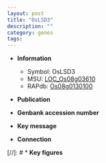 ```yaml
---
layout: post
title: "OsLSD3"
description: ""
category: genes
tags: 
---
```


* **Information**  
    + Symbol: OsLSD3  
    + MSU: [LOC_Os08g03610](http://rice.uga.edu/cgi-bin/ORF_infopage.cgi?orf=LOC_Os08g03610)  
    + RAPdb: [Os08g0130100](http://rapdb.dna.affrc.go.jp/viewer/gbrowse_details/irgsp1?name=Os08g0130100)  

* **Publication**  

* **Genbank accession number**  

* **Key message**  

* **Connection**  

[//]: # * **Key figures**  


